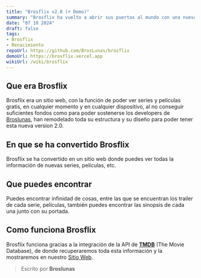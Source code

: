 ```yaml
---
title: "Brosflix v2.0 (+ Demo)"
summary: "Brosflix ha vuelto a abrir sus puertas al mundo con una nueva función"
date: "07 10 2024"
draft: false
tags:
- Brosflix
- Renacimiento
repoUrl: https://github.com/BrosLunas/brosflix
demoUrl: https://brosflix.vercel.app
wikiUrl: /wiki/brosflix
---
```

## Que era Brosflix
Brosflix era un sitio web, con la función de poder ver series y películas gratis, en cualquier momento y en cualquier dispositivo, al no conseguir suficientes fondos como para poder sostenerse los developers de [Broslunas](/broslunas), han remodelado toda su estructura y su diseño para poder tener esta nueva version 2.0.

## En que se ha convertido Brosflix
Brosflix se ha convertido en un sitio web donde puedes ver todas la información de nuevas series, películas, etc.

## Que puedes encontrar
Puedes encontrar infinidad de cosas, entre las que se encuentran los trailer de cada serie, películas, también puedes encontrar las sinopsis de cada una junto con su portada.

## Como funciona Brosflix
Brosflix funciona gracias a la integración de la API de [**TMDB**](https://themoviedb.org) (The Movie Database), de donde recuperaremos toda esta información y la mostraremos en nuestro [Sitio Web](https://brosflix.vercel.app).

> Escrito por **Broslunas**